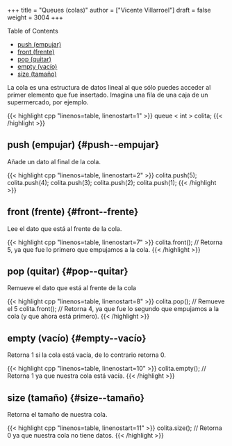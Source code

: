 +++
title = "Queues (colas)"
author = ["Vicente Villarroel"]
draft = false
weight = 3004
+++

<div class="ox-hugo-toc toc">
<div></div>

<div class="heading">Table of Contents</div>

- [push (empujar)](#push--empujar)
- [front (frente)](#front--frente)
- [pop (quitar)](#pop--quitar)
- [empty (vacío)](#empty--vacío)
- [size (tamaño)](#size--tamaño)

</div>
<!--endtoc-->

La cola es una estructura de datos lineal al que sólo puedes acceder al primer elemento que fue insertado. Imagina una fila de una caja de un supermercado, por ejemplo.

{{< highlight cpp "linenos=table, linenostart=1" >}}
queue < int > colita;
{{< /highlight >}}


## push (empujar) {#push--empujar}

Añade un dato al final de la cola.

{{< highlight cpp "linenos=table, linenostart=2" >}}
colita.push(5);
colita.push(4);
colita.push(3);
colita.push(2);
colita.push(1);
{{< /highlight >}}


## front (frente) {#front--frente}

Lee el dato que está al frente de la cola.

{{< highlight cpp "linenos=table, linenostart=7" >}}
colita.front(); // Retorna 5, ya que fue lo primero que empujamos a la cola.
{{< /highlight >}}


## pop (quitar) {#pop--quitar}

Remueve el dato que está al frente de la cola

{{< highlight cpp "linenos=table, linenostart=8" >}}
colita.pop();   // Remueve el 5
colita.front(); // Retorna 4, ya que fue lo segundo que empujamos a la cola (y que ahora está primero).
{{< /highlight >}}


## empty (vacío) {#empty--vacío}

Retorna 1 si la cola está vacía, de lo contrario retorna 0.

{{< highlight cpp "linenos=table, linenostart=10" >}}
colita.empty(); // Retorna 1 ya que nuestra cola está vacía.
{{< /highlight >}}


## size (tamaño) {#size--tamaño}

Retorna el tamaño de nuestra cola.

{{< highlight cpp "linenos=table, linenostart=11" >}}
colita.size(); // Retorna 0 ya que nuestra cola no tiene datos.
{{< /highlight >}}
